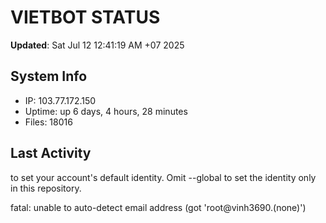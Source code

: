# VIETBOT STATUS
**Updated**: Sat Jul 12 12:41:19 AM +07 2025

## System Info
- IP: 103.77.172.150
- Uptime: up 6 days, 4 hours, 28 minutes
- Files: 18016

## Last Activity

to set your account's default identity.
Omit --global to set the identity only in this repository.

fatal: unable to auto-detect email address (got 'root@vinh3690.(none)')
